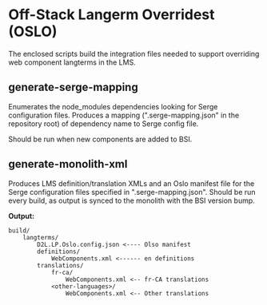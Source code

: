 # Off-Stack Langerm Overridest (OSLO)

The enclosed scripts build the integration files needed to support overriding
web component langterms in the LMS.

## generate-serge-mapping

Enumerates the node_modules dependencies looking for Serge configuration files.
Produces a mapping (".serge-mapping.json" in the repository root) of dependency
name to Serge config file.

Should be run when new components are added to BSI.

## generate-monolith-xml

Produces LMS definition/translation XMLs and an Oslo manifest file for the Serge
configuration files specified in ".serge-mapping.json". Should be run every
build, as output is synced to the monolith with the BSI version bump.

**Output:**

	build/
		langterms/
			D2L.LP.Oslo.config.json <---- Olso manifest
			definitions/
				WebComponents.xml <------ en definitions
			translations/
				fr-ca/
					WebComponents.xml <-- fr-CA translations
				<other-languages>/
					WebComponents.xml <-- Other translations
